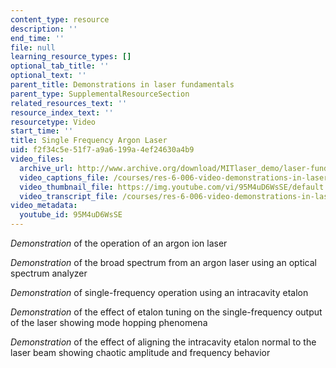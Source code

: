 ```yaml
---
content_type: resource
description: ''
end_time: ''
file: null
learning_resource_types: []
optional_tab_title: ''
optional_text: ''
parent_title: Demonstrations in laser fundamentals
parent_type: SupplementalResourceSection
related_resources_text: ''
resource_index_text: ''
resourcetype: Video
start_time: ''
title: Single Frequency Argon Laser
uid: f2f34c5e-51f7-a9a6-199a-4ef24630a4b9
video_files:
  archive_url: http://www.archive.org/download/MITlaser_demo/laser-fund-demo-12_300k.mp4
  video_captions_file: /courses/res-6-006-video-demonstrations-in-lasers-and-optics-spring-2008/ef56bff979905679bbfe33f63e792f51_95M4uD6WsSE.vtt
  video_thumbnail_file: https://img.youtube.com/vi/95M4uD6WsSE/default.jpg
  video_transcript_file: /courses/res-6-006-video-demonstrations-in-lasers-and-optics-spring-2008/e8570b740f8d360b8952acf4823c56ac_95M4uD6WsSE.pdf
video_metadata:
  youtube_id: 95M4uD6WsSE
---
```


_Demonstration_ of the operation of an argon ion laser

_Demonstration_ of the broad spectrum from an argon laser using an optical spectrum analyzer

_Demonstration_ of single-frequency operation using an intracavity etalon

_Demonstration_ of the effect of etalon tuning on the single-frequency output of the laser showing mode hopping phenomena

_Demonstration_ of the effect of aligning the intracavity etalon normal to the laser beam showing chaotic amplitude and frequency behavior
